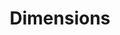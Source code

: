 ---
layout: default
bigquery: https://console.cloud.google.com/bigquery?p=covid-19-dimensions-ai&page=table&d=data&t=publications
contributors: Digital Science, https://www.digital-science.com/
cost: Free for personal, non-commercial use.
description: Dimensions contains more than 100 million publications, ranging from
  articles published in scholarly journals, books and book chapters, to preprints
  and conference proceedings. All publications are contextualized with linked data
  sets, funding, publications, patents, clinical trials, and policy documents. You
  can also view associated categories, funders, institutions, and researcher profiles.
documentation: https://docs.dimensions.ai/bigquery/index.html
last_edit: 04/12/2022, 11:22:48
location: https://www.dimensions.ai/products/free/
maintained_by: Digital Science, https://www.digital-science.com/
schema_fields:
- funding_cny
- end_date
- proceedings_title
- name
- funding_jpy
- filing_year
- acronyms
- concepts
- book_title
- category_hrcs_hc
- funding_eur
- date_imported_gbq
- legal_status
- embargo_date
- expiration_date
- funder_orgs
- source_id
- description
- acknowledgements
- date_normal
- citations
- researcher_ids
- external_ids
- category_uoa
- category_icrp_cso
- date_inserted
- associated_publication_doi
- title
- start_date
- category_sdg
- conditions
- research_org_countries
- linkout
- funding_currency
- filing_date
- research_org_country_names
- aliases
- funder_org_cities
- date_online
- editors
- grant_number
- associated_publication_arxiv_id
- types
- associated_publication_id
- current_assignee
- original_assignee
- funder_org_countries
- priority_date
- publication_year
- associated_publication_pmid
- relationships
- established
- supporting_grant_ids
- address
- authors
- parent_id
- organisation_details
- links
- date
- pmcid
- original_title
- categories
- category_hrcs_rac
- original_abstract
- labels
- mesh_headings
- active_years
- wikipedia_url
- funding_cad
- eisbn
- jurisdiction
- legal_events
- category_rcdc
- research_org_state_names
- book_series_title
- research_org_state_codes
- patent_ids
- research_orgs
- funding_details
- date_print
- license
- funder_org
- metrics
- abstract
- cpc
- created_date
- doi
- current_assignee_countries
- funding_gbp
- status
- kind
- repository_id
- funding_chf
- research_org_city_names
- mesh_terms
- granted_date
- family_id
- type
- repository_url
- end_year
- pages
- citations_count
- clinical_trial_ids
- repository_name
- category_for
- resulting_publication_ids
- associated_grant_ids
- assignee_orgs
- research_org_cities
- granted_year
- funding_amount
- family_members_ids
- family_count
- email_address
- arxiv_id
- start_year
- conference
- investigators
- filing_status
- open_access_categories
- funder_countries
- acronym
- phase
- inventor_names
- cited_by_ids
- current_assignee_orgs
- publication_date
- original_assignee_orgs
- category_icrp_ct
- category_hra
- funder_org_state_codes
- assignee_countries
- brief_title
- date_modified
- language
- pmid
- citation_string
- isbn
- priority_year
- publisher
- publication_ids
- journal_lists
- expiration_year
- volume
- id
- foa_number
- interventions
- subtitles
- reference_ids
- funding_usd
- funding_aud
- registry
- category_bra
- issue
- ipcr
- year
- journal
- funding_nzd
- funder_org_acronyms
- open_access_categories_v2
- original_assignee_countries
- gender
- altmetrics
- application_number
- resulting_publication_doi
shortname: dimensions
tags:
- scholarly literature
- patents
- funding
- clinical trials
- academic profiles
terms_of_use: 'Use of both the Dimensions COVID-19 dataset and full Dimensions dataset
  are subject to the Dimensions Terms of use: https://www.dimensions.ai/policies-terms-legal '
title: Dimensions
uuid: dcff88bd-fe6b-4fdb-8159-809bf9d7bc1c
---